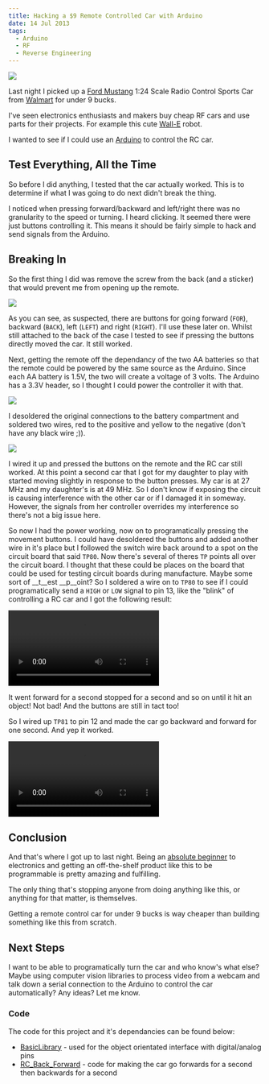 ```yaml
---
title: Hacking a $9 Remote Controlled Car with Arduino
date: 14 Jul 2013
tags: 
  - Arduino
  - RF
  - Reverse Engineering
---
```


![](/attachments/car-hacking/car.jpg)

Last night I picked up a [Ford Mustang](http://www.newbright.com/product/view/id/219) 1:24 Scale Radio Control Sports Car from [Walmart](http://www.walmart.com/ip/New-Bright-1-24-Scale-Radio-Control-Sports-Car/24389673) for under 9 bucks.

I've seen electronics enthusiasts and makers buy cheap RF cars and use parts for their projects. For example this cute [Wall-E](https://www.youtube.com/watch?v=i_pWCUh3b0E) robot.

I wanted to see if I could use an [Arduino](http://forefront.io/a/beginners-guide-to-arduino) to control the RC car.


## Test Everything, All the Time

So before I did anything, I tested that the car actually worked. This is to determine if what I was going to do next didn't break the thing.

I noticed when pressing forward/backward and left/right there was no granularity to the speed or turning. I heard clicking. It seemed there were just buttons controlling it. This means it should be fairly simple to hack and send signals from the Arduino.

## Breaking In

So the first thing I did was remove the screw from the back (and a sticker) that would prevent me from opening up the remote.

![](/attachments/car-hacking/remote_apart.jpg)

As you can see, as suspected, there are buttons for going forward (`FOR`), backward (`BACK`), left (`LEFT`) and right (`RIGHT`). I'll use these later on. Whilst still attached to the back of the case I tested to see if pressing the buttons directly moved the car. It still worked.

Next, getting the remote off the dependancy of the two AA batteries so that the remote could be powered by the same source as the Arduino. Since each AA battery is 1.5V, the two will create a voltage of 3 volts. The Arduino has a 3.3V header, so I thought I could power the controller it with that.

![](/attachments/car-hacking/remote_power.jpg)

I desoldered the original connections to the battery compartment and soldered two wires, red to the positive and yellow to the negative (don't have any black wire ;)).


![](/attachments/car-hacking/wiring_it_up.jpg)

I wired it up and pressed the buttons on the remote and the RC car still worked. At this point a second car that I got for my daughter to play with started moving slightly in response to the button presses. My car is at 27 MHz and my daughter's is at 49 MHz. So I don't know if exposing the circuit is causing interference with the other car or if I damaged it in someway. However, the signals from her controller overrides my interference so there's not a big issue here.

So now I had the power working, now on to programatically pressing the movement buttons. I could have desoldered the buttons and added another wire in it's place but I followed the switch wire back around to a spot on the circuit board that said `TP80`. Now there's several of theres `TP` points all over the circuit board. I thought that these could be places on the board that could be used for testing circuit boards during manufacture. Maybe some sort of __t__est __p__oint? So I soldered a wire on to `TP80` to see if I could programatically send a `HIGH` or `LOW` signal to pin 13, like the "blink" of controlling a RC car and I got the following result:

<video controls="controls" src="/attachments/car-hacking/no_hands.mp4"></video>

It went forward for a second stopped for a second and so on until it hit an object! Not bad! And the buttons are still in tact too!

So I wired up `TP81` to pin 12 and made the car go backward and forward for one second. And yep it worked.

<video controls="controls" src="/attachments/car-hacking/back_forward.mp4"></video>

## Conclusion

And that's where I got up to last night. Being an [absolute beginner](http://forefront.io/a/beginners-guide-to-arduino) to electronics and getting an off-the-shelf product like this to be programmable is pretty amazing and fulfilling.

The only thing that's stopping anyone from doing anything like this, or anything for that matter, is themselves.

Getting a remote control car for under 9 bucks is way cheaper than building something like this from scratch.

## Next Steps

I want to be able to programatically turn the car and who know's what else? Maybe using computer vision libraries to process video from a webcam and talk down a serial connection to the Arduino to control the car automatically? Any ideas? Let me know.

### Code

The code for this project and it's dependancies can be found below:

* [BasicLibrary](https://github.com/chalkers/BasicLibrary) - used for the object orientated interface with digital/analog pins
* [RC_Back_Forward](https://github.com/chalkers/RC_Back_Forward/) - code for making the car go forwards for a second then backwards for a second